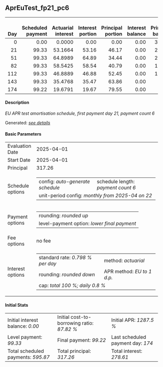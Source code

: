 <h2>AprEuTest_fp21_pc6</h2>
<table>
    <thead style="vertical-align: bottom;">
        <th style="text-align: right;">Day</th>
        <th style="text-align: right;">Scheduled payment</th>
        <th style="text-align: right;">Actuarial interest</th>
        <th style="text-align: right;">Interest portion</th>
        <th style="text-align: right;">Principal portion</th>
        <th style="text-align: right;">Interest balance</th>
        <th style="text-align: right;">Principal balance</th>
        <th style="text-align: right;">Total actuarial interest</th>
        <th style="text-align: right;">Total interest</th>
        <th style="text-align: right;">Total principal</th>
    </thead>
    <tr style="text-align: right;">
        <td class="ci00">0</td>
        <td class="ci01" style="white-space: nowrap;">0.00</td>
        <td class="ci02">0.0000</td>
        <td class="ci03">0.00</td>
        <td class="ci04">0.00</td>
        <td class="ci05">0.00</td>
        <td class="ci06">317.26</td>
        <td class="ci07">0.0000</td>
        <td class="ci08">0.00</td>
        <td class="ci09">0.00</td>
    </tr>
    <tr style="text-align: right;">
        <td class="ci00">21</td>
        <td class="ci01" style="white-space: nowrap;">99.33</td>
        <td class="ci02">53.1664</td>
        <td class="ci03">53.16</td>
        <td class="ci04">46.17</td>
        <td class="ci05">0.00</td>
        <td class="ci06">271.09</td>
        <td class="ci07">53.1664</td>
        <td class="ci08">53.16</td>
        <td class="ci09">46.17</td>
    </tr>
    <tr style="text-align: right;">
        <td class="ci00">51</td>
        <td class="ci01" style="white-space: nowrap;">99.33</td>
        <td class="ci02">64.8989</td>
        <td class="ci03">64.89</td>
        <td class="ci04">34.44</td>
        <td class="ci05">0.00</td>
        <td class="ci06">236.65</td>
        <td class="ci07">118.0654</td>
        <td class="ci08">118.05</td>
        <td class="ci09">80.61</td>
    </tr>
    <tr style="text-align: right;">
        <td class="ci00">82</td>
        <td class="ci01" style="white-space: nowrap;">99.33</td>
        <td class="ci02">58.5425</td>
        <td class="ci03">58.54</td>
        <td class="ci04">40.79</td>
        <td class="ci05">0.00</td>
        <td class="ci06">195.86</td>
        <td class="ci07">176.6079</td>
        <td class="ci08">176.59</td>
        <td class="ci09">121.40</td>
    </tr>
    <tr style="text-align: right;">
        <td class="ci00">112</td>
        <td class="ci01" style="white-space: nowrap;">99.33</td>
        <td class="ci02">46.8889</td>
        <td class="ci03">46.88</td>
        <td class="ci04">52.45</td>
        <td class="ci05">0.00</td>
        <td class="ci06">143.41</td>
        <td class="ci07">223.4967</td>
        <td class="ci08">223.47</td>
        <td class="ci09">173.85</td>
    </tr>
    <tr style="text-align: right;">
        <td class="ci00">143</td>
        <td class="ci01" style="white-space: nowrap;">99.33</td>
        <td class="ci02">35.4768</td>
        <td class="ci03">35.47</td>
        <td class="ci04">63.86</td>
        <td class="ci05">0.00</td>
        <td class="ci06">79.55</td>
        <td class="ci07">258.9735</td>
        <td class="ci08">258.94</td>
        <td class="ci09">237.71</td>
    </tr>
    <tr style="text-align: right;">
        <td class="ci00">174</td>
        <td class="ci01" style="white-space: nowrap;">99.22</td>
        <td class="ci02">19.6791</td>
        <td class="ci03">19.67</td>
        <td class="ci04">79.55</td>
        <td class="ci05">0.00</td>
        <td class="ci06">0.00</td>
        <td class="ci07">278.6526</td>
        <td class="ci08">278.61</td>
        <td class="ci09">317.26</td>
    </tr>
</table>
<h4>Description</h4>
<p><i>EU APR test amortisation schedule, first payment day 21, payment count 6</i></p>
<p>Generated: <i><a href="../GeneratedDate.html">see details</a></i></p>
<h4>Basic Parameters</h4>
<table>
    <tr>
        <td>Evaluation Date</td>
        <td>2025-04-01</td>
    </tr>
    <tr>
        <td>Start Date</td>
        <td>2025-04-01</td>
    </tr>
    <tr>
        <td>Principal</td>
        <td>317.26</td>
    </tr>
    <tr>
        <td>Schedule options</td>
        <td>
            <table>
                <tr>
                    <td>config: <i>auto-generate schedule</i></td>
                    <td>schedule length: <i><i>payment count</i> 6</i></td>
                </tr>
                <tr>
                    <td colspan="2" style="white-space: nowrap;">unit-period config: <i>monthly from 2025-04 on 22</i></td>
                </tr>
            </table>
        </td>
    </tr>
    <tr>
        <td>Payment options</td>
        <td>
            <table>
                <tr>
                    <td>rounding: <i>rounded up</i></td>
                </tr>
                <tr>
                    <td>level-payment option: <i>lower&nbsp;final&nbsp;payment</i></td>
                </tr>
            </table>
        </td>
    </tr>
    <tr>
        <td>Fee options</td>
        <td>no fee
        </td>
    </tr>
    <tr>
        <td>Interest options</td>
        <td>
            <table>
                <tr>
                    <td>standard rate: <i>0.798 % per day</i></td>
                    <td>method: <i>actuarial</i></td>
                </tr>
                <tr>
                    <td>rounding: <i>rounded down</i></td>
                    <td>APR method: <i>EU to 1 d.p.</i></td>
                </tr>
                <tr>
                    <td colspan="2">cap: <i>total 100 %; daily 0.8 %</td>
                </tr>
            </table>
        </td>
    </tr>
</table>
<h4>Initial Stats</h4>
<table>
    <tr>
        <td>Initial interest balance: <i>0.00</i></td>
        <td>Initial cost-to-borrowing ratio: <i>87.82 %</i></td>
        <td>Initial APR: <i>1287.5 %</i></td>
    </tr>
    <tr>
        <td>Level payment: <i>99.33</i></td>
        <td>Final payment: <i>99.22</i></td>
        <td>Last scheduled payment day: <i>174</i></td>
    </tr>
    <tr>
        <td>Total scheduled payments: <i>595.87</i></td>
        <td>Total principal: <i>317.26</i></td>
        <td>Total interest: <i>278.61</i></td>
    </tr>
</table>